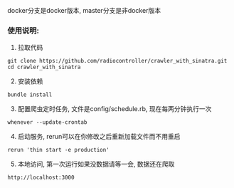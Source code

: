 docker分支是docker版本, master分支是非docker版本

### 使用说明:
1. 拉取代码

  ```
  git clone https://github.com/radiocontroller/crawler_with_sinatra.git
  cd crawler_with_sinatra
  ```

2. 安装依赖

  ```
  bundle install
  ```

3. 配置爬虫定时任务, 文件是config/schedule.rb, 现在每两分钟执行一次

  ```
  whenever --update-crontab
  ```

4. 启动服务, rerun可以在你修改之后重新加载文件而不用重启

  ```
  rerun 'thin start -e production'
  ```

5. 本地访问, 第一次运行如果没数据请等一会, 数据还在爬取

  ```
  http://localhost:3000
  ```
